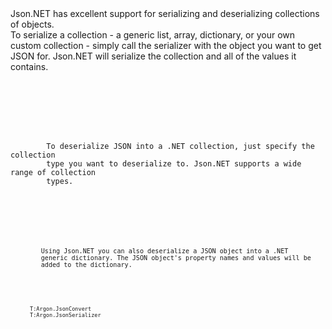 <?xml version="1.0" encoding="utf-8"?>
<topic id="SerializingCollections" revisionNumber="1">
  <developerConceptualDocument xmlns="http://ddue.schemas.microsoft.com/authoring/2003/5" xmlns:xlink="http://www.w3.org/1999/xlink">
    <!--
    <summary>
      <para>Optional summary abstract</para>
    </summary>
    -->
    <introduction>
      <!-- Uncomment this to generate an outline of the section and sub-section
           titles.  Specify a numeric value as the inner text to limit it to
           a specific number of sub-topics when creating the outline.  Specify
           zero (0) to limit it to top-level sections only.  -->
      <!-- <autoOutline /> -->
      <para>Json.NET has excellent support for serializing and deserializing
      collections of objects.</para>
      <autoOutline lead="none" excludeRelatedTopics="true" />
    </introduction>
    <!-- Add one or more top-level section elements.  These are collapsible.
         If using <autoOutline />, add an address attribute to identify it
         and specify a title so that it can be jumped to with a hyperlink. -->
    <section address="SerializingCollections">
      <title>Serializing Collections</title>
      <content>
        <!-- Uncomment this to create a sub-section outline
        <autoOutline /> -->
        <para>To serialize a collection - a generic list, array, dictionary, or
        your own custom collection - simply call the serializer with the object
        you want to get JSON for. Json.NET will serialize the collection and all
        of the values it contains.</para>

<code lang="cs" source="..\Src\Tests\Documentation\SerializationTests.cs" region="SerializingCollectionsSerializing" title="Serializing Collections" />
      </content>
    </section>
    <section address="DeserializingCollections">
      <title>Deserializing Collections</title>
      <content>
        <!-- Uncomment this to create a sub-section outline
        <autoOutline /> -->
        <para>To deserialize JSON into a .NET collection, just specify the collection
        type you want to deserialize to. Json.NET supports a wide range of collection
        types.</para>
<code lang="cs" source="..\Src\Tests\Documentation\SerializationTests.cs" region="SerializingCollectionsDeserializing" title="Deserializing Collections" />
      </content>
    </section>
    <section address="DeserializingDictionaries">
      <title>Deserializing Dictionaries</title>
      <content>
        <!-- Uncomment this to create a sub-section outline
        <autoOutline /> -->
        <para>Using Json.NET you can also deserialize a JSON object into a .NET
        generic dictionary. The JSON object's property names and values will be
        added to the dictionary.</para>
<code lang="cs" source="..\Src\Tests\Documentation\SerializationTests.cs" region="SerializingCollectionsDeserializingDictionaries" title="Deserializing Dictionaries" />
      </content>
    </section>
    <relatedTopics>
      <link xlink:href="SerializationGuide" />
      <codeEntityReference>T:Argon.JsonConvert</codeEntityReference>
      <codeEntityReference>T:Argon.JsonSerializer</codeEntityReference>
    </relatedTopics>
  </developerConceptualDocument>
</topic>
